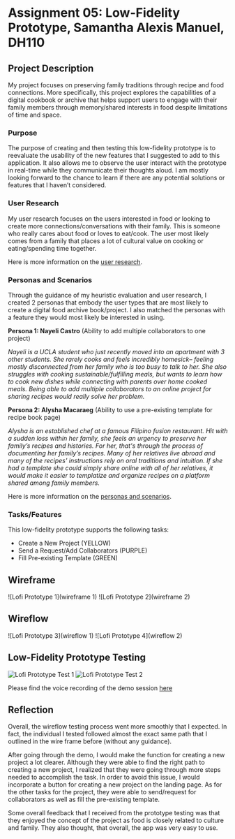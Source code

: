 # Assignment 05: Low-Fidelity Prototype, Samantha Alexis Manuel, DH110


## Project Description

My project focuses on preserving family traditions through recipe and food connections. More specifically, this project explores the capabilities of a digital cookbook or archive that helps support users to engage with their family members through memory/shared interests in food despite limitations of time and space. 


### Purpose 

The purpose of creating and then testing this low-fidelity prototype is to reevaluate the usability of the new features that I suggested to add to this application. It also allows me to observe the user interact with the prototype in real-time while they communicate their thoughts aloud. I am mostly looking forward to the chance to learn if there are any potential solutions or features that I haven’t considered. 


### User Research 

My user research focuses on the users interested in food or looking to create more connections/conversations with their family. This is someone who really cares about food or loves to eat/cook. The user most likely comes from a family that places a lot of cultural value on cooking or eating/spending time together.

Here is more information on the [user research](https://github.com/samanthamanuel/DH110---Assignment03).


### Personas and Scenarios 

Through the guidance of my heuristic evaluation and user research, I created 2 personas that embody the user types that are most likely to create a digital food archive book/project. I also matched the personas with a feature they would most likely be interested in using. 

**Persona 1: Nayeli Castro** (Ability to add multiple collaborators to one project)

*Nayeli is a UCLA student who just recently moved into an apartment with 3 other students. She rarely cooks and feels incredibly homesick– feeling mostly disconnected from her family who is too busy to talk to her. She also struggles with cooking sustainable/fulfilling meals, but wants to learn how to cook new dishes while connecting with parents over home cooked meals. Being able to add multiple collaborators to an online project for sharing recipes would really solve her problem.*

**Persona 2: Alysha Macaraeg** (Ability to use a pre-existing template for recipe book page)

*Alysha is an established chef at a famous Filipino fusion restaurant. Hit with a sudden loss within her family, she feels an urgency to preserve her family’s recipes and histories. For her, that's through the process of documenting her family’s recipes. Many of her relatives live abroad and many of the recipes' instructions rely on oral traditions and intuition. If she had a template she could simply share online with all of her relatives, it would make it easier to templatize and organize recipes on a platform shared among family members.*

Here is more information on the [personas and scenarios](https://github.com/samanthamanuel/DH110-Assignment04).


### Tasks/Features 

This low-fidelity prototype supports the following tasks:

* Create a New Project (YELLOW)
* Send a Request/Add Collaborators (PURPLE)
* Fill Pre-existing Template (GREEN)


## Wireframe

![Lofi Prototype 1](wireframe 1)
![Lofi Prototype 2](wireframe 2)

## Wireflow 

![Lofi Prototype 3](wireflow 1)
![Lofi Prototype 4](wireflow 2)

## Low-Fidelity Prototype Testing

![Lofi Prototype Test 1]()
![Lofi Prototype Test 2]()

Please find the voice recording of the demo session [here]()

## Reflection 


Overall, the wireflow testing process went more smoothly that I expected. In fact, the individual I tested followed almost the exact same path that I outlined in the wire frame before (without any guidance). 

After going through the demo, I would make the function for creating a new project a lot clearer. Although they were able to find the right path to creating a new project, I realized that they were going through more steps needed to accomplish the task. In order to avoid this issue, I would incorporate a button for creating a new project on the landing page. As for the other tasks for the project, they were able to send/request for collaborators as well as fill the pre-existing template.

Some overall feedback that I received from the prototype testing was that they enjoyed the concept of the project as food is closely related to culture and family. They also thought, that overall, the app was very easy to use. 
